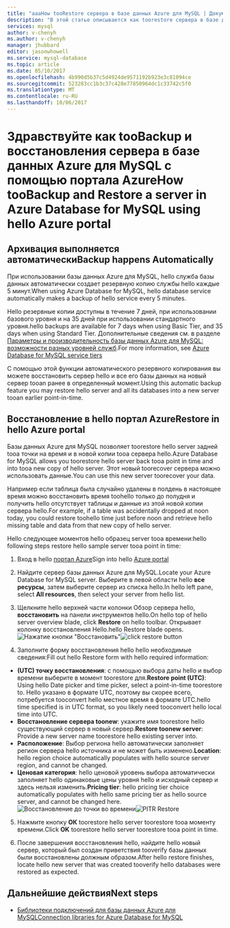 ```yaml
---
title: "aaaHow tooRestore сервера в базе данных Azure для MySQL | Документы Microsoft"
description: "В этой статье описывается как toorestore сервера в базе данных Azure для использования MySQL hello портал Azure."
services: mysql
author: v-chenyh
ms.author: v-chenyh
manager: jhubbard
editor: jasonwhowell
ms.service: mysql-database
ms.topic: article
ms.date: 05/10/2017
ms.openlocfilehash: 4b990d5b37c5d4924de9571192b923e3c81094ce
ms.sourcegitcommit: 523283cc1b3c37c428e77850964dc1c33742c5f0
ms.translationtype: MT
ms.contentlocale: ru-RU
ms.lasthandoff: 10/06/2017
---
```

# <a name="how-toobackup-and-restore-a-server-in-azure-database-for-mysql-using-hello-azure-portal"></a><span data-ttu-id="a0eca-103">Здравствуйте как tooBackup и восстановления сервера в базе данных Azure для MySQL с помощью портала Azure</span><span class="sxs-lookup"><span data-stu-id="a0eca-103">How tooBackup and Restore a server in Azure Database for MySQL using hello Azure portal</span></span>

## <a name="backup-happens-automatically"></a><span data-ttu-id="a0eca-104">Архивация выполняется автоматически</span><span class="sxs-lookup"><span data-stu-id="a0eca-104">Backup happens Automatically</span></span>
<span data-ttu-id="a0eca-105">При использовании базы данных Azure для MySQL, hello служба базы данных автоматически создает резервную копию службы hello каждые 5 минут.</span><span class="sxs-lookup"><span data-stu-id="a0eca-105">When using Azure Database for MySQL, hello database service automatically makes a backup of hello service every 5 minutes.</span></span> 

<span data-ttu-id="a0eca-106">Hello резервные копии доступны в течение 7 дней, при использовании базового уровня и на 35 дней при использовании стандартного уровня.</span><span class="sxs-lookup"><span data-stu-id="a0eca-106">hello backups are available for 7 days when using Basic Tier, and 35 days when using Standard Tier.</span></span> <span data-ttu-id="a0eca-107">Дополнительные сведения см. в разделе [Параметры и производительность базы данных Azure для MySQL: возможности разных уровней служб](concepts-service-tiers.md).</span><span class="sxs-lookup"><span data-stu-id="a0eca-107">For more information, see [Azure Database for MySQL service tiers](concepts-service-tiers.md)</span></span>

<span data-ttu-id="a0eca-108">С помощью этой функции автоматического резервного копирования вы можете восстановить сервер hello и все его базы данных на новый сервер tooan ранее в определенный момент.</span><span class="sxs-lookup"><span data-stu-id="a0eca-108">Using this automatic backup feature you may restore hello server and all its databases into a new server tooan earlier point-in-time.</span></span>

## <a name="restore-in-hello-azure-portal"></a><span data-ttu-id="a0eca-109">Восстановление в hello портал Azure</span><span class="sxs-lookup"><span data-stu-id="a0eca-109">Restore in hello Azure portal</span></span>
<span data-ttu-id="a0eca-110">Базы данных Azure для MySQL позволяет toorestore hello server задней tooa точки на время и в новой копии tooa сервера hello.</span><span class="sxs-lookup"><span data-stu-id="a0eca-110">Azure Database for MySQL allows you toorestore hello server back tooa point in time and into tooa new copy of hello server.</span></span> <span data-ttu-id="a0eca-111">Этот новый toorecover сервера можно использовать данные.</span><span class="sxs-lookup"><span data-stu-id="a0eca-111">You can use this new server toorecover your data.</span></span> 

<span data-ttu-id="a0eca-112">Например если таблица была случайно удалены в полдень в настоящее время можно восстановить время toohello только до полудня и получить hello отсутствует таблицы и данные из этой новой копии сервера hello.</span><span class="sxs-lookup"><span data-stu-id="a0eca-112">For example, if a table was accidentally dropped at noon today, you could restore toohello time just before noon and retrieve hello missing table and data from that new copy of hello server.</span></span>

<span data-ttu-id="a0eca-113">Hello следующее моментов hello образец server tooa времени:</span><span class="sxs-lookup"><span data-stu-id="a0eca-113">hello following steps restore hello sample server tooa point in time:</span></span>

1. <span data-ttu-id="a0eca-114">Вход в hello [портал Azure](https://portal.azure.com/)</span><span class="sxs-lookup"><span data-stu-id="a0eca-114">Sign into hello [Azure portal](https://portal.azure.com/)</span></span>

2. <span data-ttu-id="a0eca-115">Найдите сервер базы данных Azure для MySQL.</span><span class="sxs-lookup"><span data-stu-id="a0eca-115">Locate your Azure Database for MySQL server.</span></span> <span data-ttu-id="a0eca-116">Выберите в левой области hello **все ресурсы**, затем выберите сервер из списка hello.</span><span class="sxs-lookup"><span data-stu-id="a0eca-116">In hello left pane, select **All resources**, then select your server from hello list.</span></span>

3.  <span data-ttu-id="a0eca-117">Щелкните hello верхней части колонки Обзор сервера hello, **восстановить** на панели инструментов hello.</span><span class="sxs-lookup"><span data-stu-id="a0eca-117">On hello top of hello server overview blade, click **Restore** on hello toolbar.</span></span> <span data-ttu-id="a0eca-118">Открывает колонку восстановления Hello.</span><span class="sxs-lookup"><span data-stu-id="a0eca-118">hello Restore blade opens.</span></span>
<span data-ttu-id="a0eca-119">![Нажатие кнопки "Восстановить"](./media/howto-restore-server-portal/click-restore-button.png)</span><span class="sxs-lookup"><span data-stu-id="a0eca-119">![click restore button](./media/howto-restore-server-portal/click-restore-button.png)</span></span>

4. <span data-ttu-id="a0eca-120">Заполните форму восстановления hello hello необходимые сведения:</span><span class="sxs-lookup"><span data-stu-id="a0eca-120">Fill out hello Restore form with hello required information:</span></span>

- <span data-ttu-id="a0eca-121">**(UTC) точку восстановления**: с помощью выбора даты hello и выбор времени выберите в момент toorestore для.</span><span class="sxs-lookup"><span data-stu-id="a0eca-121">**Restore point (UTC)**: Using hello Date picker and time picker, select a point-in-time toorestore to.</span></span> <span data-ttu-id="a0eca-122">Hello указано в формате UTC, поэтому вы скорее всего, потребуется tooconvert hello местное время в формате UTC.</span><span class="sxs-lookup"><span data-stu-id="a0eca-122">hello time specified is in UTC format, so you likely need tooconvert hello local time into UTC.</span></span>
- <span data-ttu-id="a0eca-123">**Восстановление сервера toonew**: укажите имя toorestore hello существующий сервер в новый сервер.</span><span class="sxs-lookup"><span data-stu-id="a0eca-123">**Restore toonew server**: Provide a new server name toorestore hello existing server into.</span></span>
- <span data-ttu-id="a0eca-124">**Расположение**: Выбор региона hello автоматически заполняет регион сервера hello источника и не может быть изменено.</span><span class="sxs-lookup"><span data-stu-id="a0eca-124">**Location**: hello region choice automatically populates with hello source server region, and cannot be changed.</span></span>
- <span data-ttu-id="a0eca-125">**Ценовая категория**: hello ценовой уровень выбора автоматически заполняет hello одинаковые цены уровня hello и исходный сервер и здесь нельзя изменить.</span><span class="sxs-lookup"><span data-stu-id="a0eca-125">**Pricing tier**: hello pricing tier choice automatically populates with hello same pricing tier as hello source server, and cannot be changed here.</span></span> 
<span data-ttu-id="a0eca-126">![Восстановление до точки во времени](./media/howto-restore-server-portal/pitr-restore.png)</span><span class="sxs-lookup"><span data-stu-id="a0eca-126">![PITR Restore](./media/howto-restore-server-portal/pitr-restore.png)</span></span>

5. <span data-ttu-id="a0eca-127">Нажмите кнопку **ОК** toorestore hello server toorestore tooa моменту времени.</span><span class="sxs-lookup"><span data-stu-id="a0eca-127">Click **OK** toorestore hello server toorestore tooa point in time.</span></span> 

6. <span data-ttu-id="a0eca-128">После завершения восстановления hello, найдите hello новый сервер, который был создан приветствия tooverify базы данных были восстановлены должным образом.</span><span class="sxs-lookup"><span data-stu-id="a0eca-128">After hello restore finishes, locate hello new server that was created tooverify hello databases were restored as expected.</span></span>

## <a name="next-steps"></a><span data-ttu-id="a0eca-129">Дальнейшие действия</span><span class="sxs-lookup"><span data-stu-id="a0eca-129">Next steps</span></span>
- [<span data-ttu-id="a0eca-130">Библиотеки подключений для базы данных Azure для MySQL</span><span class="sxs-lookup"><span data-stu-id="a0eca-130">Connection libraries for Azure Database for MySQL</span></span>](concepts-connection-libraries.md)
